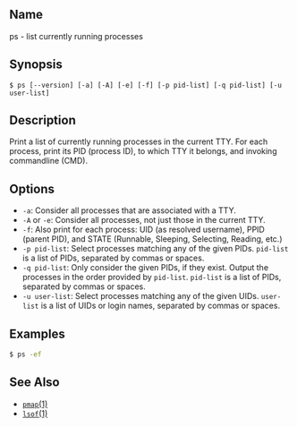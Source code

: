 ## Name

ps - list currently running processes

## Synopsis

```**sh
$ ps [--version] [-a] [-A] [-e] [-f] [-p pid-list] [-q pid-list] [-u user-list]
```

## Description

Print a list of currently running processes in the current TTY.
For each process, print its PID (process ID), to which TTY it belongs, and invoking commandline (CMD).

## Options

* `-a`: Consider all processes that are associated with a TTY.
* `-A` or `-e`: Consider all processes, not just those in the current TTY.
* `-f`: Also print for each process: UID (as resolved username), PPID (parent PID), and STATE (Runnable, Sleeping, Selecting, Reading, etc.)
* `-p pid-list`: Select processes matching any of the given PIDs. `pid-list` is a list of PIDs, separated by commas or spaces.
* `-q pid-list`: Only consider the given PIDs, if they exist. Output the processes in the order provided by `pid-list`. `pid-list` is a list of PIDs, separated by commas or spaces.
* `-u user-list`: Select processes matching any of the given UIDs. `user-list` is a list of UIDs or login names, separated by commas or spaces.

## Examples

```sh
$ ps -ef
```

## See Also
* [`pmap`(1)](help://man/1/pmap)
* [`lsof`(1)](help://man/1/lsof)
